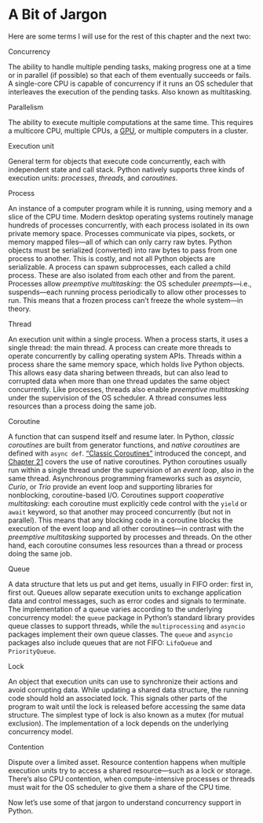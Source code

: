 # A Bit of Jargon

Here are some terms I will use for the rest of this chapter and the next two:

Concurrency

The ability to handle multiple pending tasks, making progress one at a time or in parallel (if possible) so that each of them eventually succeeds or fails. A single-core CPU is capable of concurrency if it runs an OS scheduler that interleaves the execution of the pending tasks. Also known as multitasking.

Parallelism

The ability to execute multiple computations at the same time. This requires a multicore CPU, multiple CPUs, a [GPU](https://fpy.li/19-2), or multiple computers in a cluster.

Execution unit

General term for objects that execute code concurrently, each with independent state and call stack. Python natively supports three kinds of execution units: _processes_, _threads_, and _coroutines_.

Process

An instance of a computer program while it is running, using memory and a slice of the CPU time. Modern desktop operating systems routinely manage hundreds of processes concurrently, with each process isolated in its own private memory space. Processes communicate via pipes, sockets, or memory mapped files—all of which can only carry raw bytes. Python objects must be serialized (converted) into raw bytes to pass from one process to another. This is costly, and not all Python objects are serializable. A process can spawn subprocesses, each called a child process. These are also isolated from each other and from the parent. Processes allow _preemptive multitasking_: the OS scheduler _preempts_—i.e., suspends—each running process periodically to allow other processes to run. This means that a frozen process can’t freeze the whole system—in theory.

Thread

An execution unit within a single process. When a process starts, it uses a single thread: the main thread. A process can create more threads to operate concurrently by calling operating system APIs. Threads within a process share the same memory space, which holds live Python objects. This allows easy data sharing between threads, but can also lead to corrupted data when more than one thread updates the same object concurrently. Like processes, threads also enable _preemptive multitasking_ under the supervision of the OS scheduler. A thread consumes less resources than a process doing the same job.

Coroutine

A function that can suspend itself and resume later. In Python, _classic coroutines_ are built from generator functions, and _native coroutines_ are defined with `async def`. [“Classic Coroutines”](ch17.html#classic_coroutines_sec) introduced the concept, and [Chapter 21](ch21.html#async_ch) covers the use of native coroutines. Python coroutines usually run within a single thread under the supervision of an _event loop_, also in the same thread. Asynchronous programming frameworks such as _asyncio_, _Curio_, or _Trio_ provide an event loop and supporting libraries for nonblocking, coroutine-based I/O. Coroutines support _cooperative multitasking_: each coroutine must explicitly cede control with the `yield` or `await` keyword, so that another may proceed concurrently (but not in parallel). This means that any blocking code in a coroutine blocks the execution of the event loop and all other coroutines—in contrast with the _preemptive multitasking_ supported by processes and threads. On the other hand, each coroutine consumes less resources than a thread or process doing the same job.

Queue

A data structure that lets us put and get items, usually in FIFO order: first in, first out. Queues allow separate execution units to exchange application data and control messages, such as error codes and signals to terminate. The implementation of a queue varies according to the underlying concurrency model: the `queue` package in Python’s standard library provides queue classes to support threads, while the `multiprocessing` and `asyncio` packages implement their own queue classes. The `queue` and `asyncio` packages also include queues that are not FIFO: `LifoQueue` and `PriorityQueue`.

Lock

An object that execution units can use to synchronize their actions and avoid corrupting data. While updating a shared data structure, the running code should hold an associated lock. This signals other parts of the program to wait until the lock is released before accessing the same data structure. The simplest type of lock is also known as a mutex (for mutual exclusion). The implementation of a lock depends on the underlying concurrency model.

Contention

Dispute over a limited asset. Resource contention happens when multiple execution units try to access a shared resource—such as a lock or storage. There’s also CPU contention, when compute-intensive processes or threads must wait for the OS scheduler to give them a share of the CPU time.

Now let’s use some of that jargon to understand concurrency support in Python.